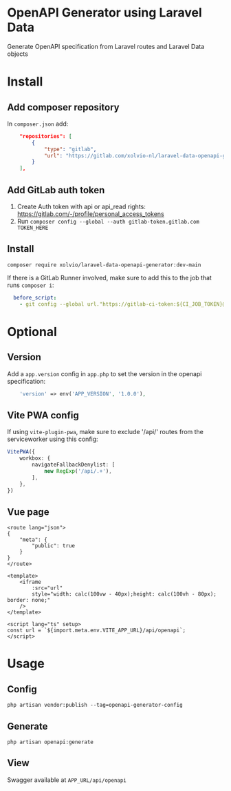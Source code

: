 # OpenAPI Generator using Laravel Data

Generate OpenAPI specification from Laravel routes and Laravel Data objects

# Install

## Add composer repository

In `composer.json` add:

```json
    "repositories": [
        {
            "type": "gitlab",
            "url": "https://gitlab.com/xolvio-nl/laravel-data-openapi-generator"
        }
    ],
```

## Add GitLab auth token

1. Create Auth token with api or api_read rights: https://gitlab.com/-/profile/personal_access_tokens
2. Run `composer config --global --auth gitlab-token.gitlab.com TOKEN_HERE`

## Install

`composer require xolvio/laravel-data-openapi-generator:dev-main`

If there is a GitLab Runner involved, make sure to add this to the job that runs `composer i`:

```yml
  before_script:
    - git config --global url."https://gitlab-ci-token:${CI_JOB_TOKEN}@gitlab.com/".insteadOf "git@gitlab.com:"
```

# Optional

## Version

Add a `app.version` config in `app.php` to set the version in the openapi specification:
```php
    'version' => env('APP_VERSION', '1.0.0'),
```

## Vite PWA config

If using `vite-plugin-pwa`, make sure to exclude '/api/' routes from the serviceworker using this config:

```ts
VitePWA({
    workbox: {
        navigateFallbackDenylist: [
            new RegExp('/api/.+'),
        ],
    },
})
```

## Vue page

```vue
<route lang="json">
{
    "meta": {
        "public": true
    }
}
</route>

<template>
    <iframe
        :src="url"
        style="width: calc(100vw - 40px);height: calc(100vh - 80px); border: none;"
    />
</template>

<script lang="ts" setup>
const url = `${import.meta.env.VITE_APP_URL}/api/openapi`;
</script>
```

# Usage

## Config

`php artisan vendor:publish --tag=openapi-generator-config`

## Generate

`php artisan openapi:generate`

## View

Swagger available at `APP_URL/api/openapi`